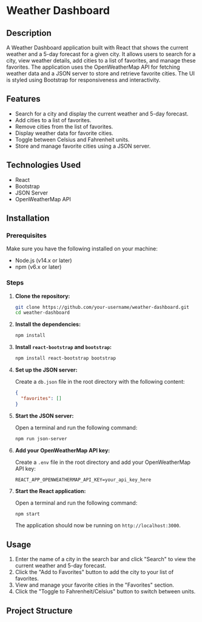 # Weather Dashboard

## Description

A Weather Dashboard application built with React that shows the current weather and a 5-day forecast for a given city. It allows users to search for a city, view weather details, add cities to a list of favorites, and manage these favorites. The application uses the OpenWeatherMap API for fetching weather data and a JSON server to store and retrieve favorite cities. The UI is styled using Bootstrap for responsiveness and interactivity.

## Features

- Search for a city and display the current weather and 5-day forecast.
- Add cities to a list of favorites.
- Remove cities from the list of favorites.
- Display weather data for favorite cities.
- Toggle between Celsius and Fahrenheit units.
- Store and manage favorite cities using a JSON server.

## Technologies Used

- React
- Bootstrap
- JSON Server
- OpenWeatherMap API

## Installation

### Prerequisites

Make sure you have the following installed on your machine:

- Node.js (v14.x or later)
- npm (v6.x or later)

### Steps

1. **Clone the repository:**

    ```bash
    git clone https://github.com/your-username/weather-dashboard.git
    cd weather-dashboard
    ```

2. **Install the dependencies:**

    ```bash
    npm install
    ```

3. **Install `react-bootstrap` and `bootstrap`:**

    ```bash
    npm install react-bootstrap bootstrap
    ```

4. **Set up the JSON server:**

    Create a `db.json` file in the root directory with the following content:

    ```json
    {
      "favorites": []
    }
    ```

5. **Start the JSON server:**

    Open a terminal and run the following command:

    ```bash
    npm run json-server
    ```

6. **Add your OpenWeatherMap API key:**

    Create a `.env` file in the root directory and add your OpenWeatherMap API key:

    ```env
    REACT_APP_OPENWEATHERMAP_API_KEY=your_api_key_here
    ```

7. **Start the React application:**

    Open a terminal and run the following command:

    ```bash
    npm start
    ```

    The application should now be running on `http://localhost:3000`.

## Usage

1. Enter the name of a city in the search bar and click "Search" to view the current weather and 5-day forecast.
2. Click the "Add to Favorites" button to add the city to your list of favorites.
3. View and manage your favorite cities in the "Favorites" section.
4. Click the "Toggle to Fahrenheit/Celsius" button to switch between units.

## Project Structure

